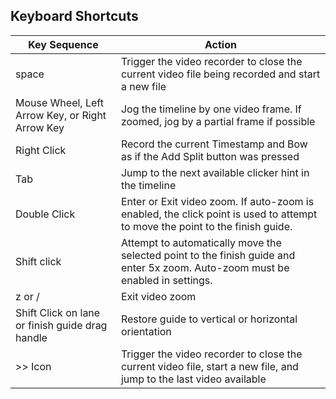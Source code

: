## Keyboard Shortcuts

| Key Sequence | Action |
| --- | --- |
| space | Trigger the video recorder to close the current video file being recorded and start a new file |
| Mouse Wheel, Left Arrow Key, or Right Arrow Key | Jog the timeline by one video frame.  If zoomed, jog by a partial frame if possible |
| Right Click | Record the current Timestamp and Bow as if the Add Split button was pressed | 
| Tab | Jump to the next available clicker hint in the timeline |
| Double Click | Enter or Exit video zoom.  If auto-zoom is enabled, the click point is used to attempt to move the point to the finish guide. |
| Shift click | Attempt to automatically move the selected point to the finish guide and enter 5x zoom.  Auto-zoom must be enabled in settings.|
| z or / | Exit video zoom |
| Shift Click on lane or finish guide drag handle| Restore guide to vertical or horizontal orientation |
| >> Icon | Trigger the video recorder to close the current video file, start a new file, and jump to the last video available |
